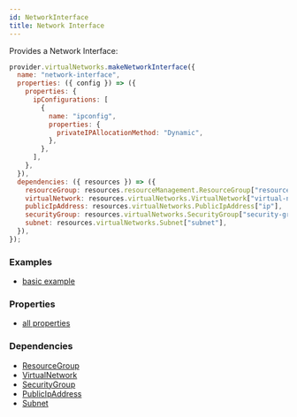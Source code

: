 ```yaml
---
id: NetworkInterface
title: Network Interface
---
```


Provides a Network Interface:

```js
provider.virtualNetworks.makeNetworkInterface({
  name: "network-interface",
  properties: ({ config }) => ({
    properties: {
      ipConfigurations: [
        {
          name: "ipconfig",
          properties: {
            privateIPAllocationMethod: "Dynamic",
          },
        },
      ],
    },
  }),
  dependencies: ({ resources }) => ({
    resourceGroup: resources.resourceManagement.ResourceGroup["resource-group"],
    virtualNetwork: resources.virtualNetworks.VirtualNetwork["virtual-network"],
    publicIpAddress: resources.virtualNetworks.PublicIpAddress["ip"],
    securityGroup: resources.virtualNetworks.SecurityGroup["security-group"],
    subnet: resources.virtualNetworks.Subnet["subnet"],
  }),
});
```

### Examples

- [basic example](https://github.com/grucloud/grucloud/blob/main/examples/azure/vm/iac.js#70)

### Properties

- [all properties](https://docs.microsoft.com/en-us/rest/api/virtualnetwork/networkinterfaces/createorupdate#request-body)

### Dependencies

- [ResourceGroup](../resourceManagement/ResourceGroup.md)
- [VirtualNetwork](./VirtualNetwork.md)
- [SecurityGroup](./SecurityGroup.md)
- [PublicIpAddress](./PublicIpAddress.md)
- [Subnet](./Subnet.md)
